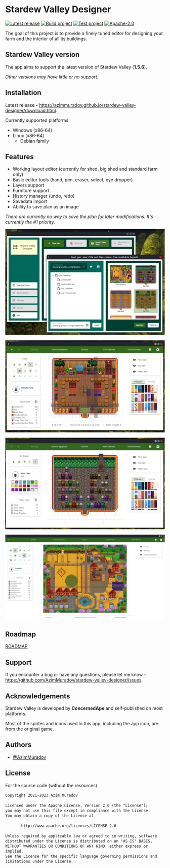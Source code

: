 # Stardew Valley Designer

[![Latest release](https://img.shields.io/github/v/release/AzimMuradov/stardew-valley-designer)](https://azimmuradov.github.io/stardew-valley-designer/download.html)
[![Build project](https://img.shields.io/github/actions/workflow/status/AzimMuradov/stardew-valley-designer/build.yml?branch=master)](https://github.com/AzimMuradov/stardew-valley-designer/actions/workflows/build.yml)
[![Test project](https://img.shields.io/github/actions/workflow/status/AzimMuradov/stardew-valley-designer/test.yml?branch=master&label=test)](https://github.com/AzimMuradov/stardew-valley-designer/actions/workflows/test.yml)
[![Apache-2.0](https://img.shields.io/github/license/AzimMuradov/stardew-valley-designer)](https://www.apache.org/licenses/LICENSE-2.0)

The goal of this project is to provide a finely tuned editor for designing your farm and
the interior of all its buildings.

## Stardew Valley version

The app aims to support the latest version of Stardew Valley (**1.5.6**).

_Other versions may have little or no support._

## Installation

Latest release - https://azimmuradov.github.io/stardew-valley-designer/download.html.

Currently supported platforms:

- Windows (x86-64)
- Linux (x86-64)
    - Debian family

## Features

- Working layout editor (currently for shed, big shed and standard farm only)
- Basic editor tools (hand, pen, eraser, select, eye dropper)
- Layers support
- Furniture support
- History manager (undo, redo)
- Savedata import
- Ability to save plan as an image

_There are currently no way to save the plan for later modifications.
It's currently the #1 priority._

![1.png](docs/user/imgs/1.png)

![2.png](docs/user/imgs/2.png)

![3.png](docs/user/imgs/3.png)

![4.png](docs/user/imgs/4.png)

## Roadmap

[ROADMAP](docs/user/ROADMAP.md)

## Support

If you encounter a bug or have any questions,
please let me know - https://github.com/AzimMuradov/stardew-valley-designer/issues.

## Acknowledgements

Stardew Valley is developed by **ConcernedApe** and self-published on most platforms.

Most of the sprites and icons used in this app, including the app icon, are from the original game.

## Authors

- [@AzimMuradov](https://www.github.com/AzimMuradov)

## License

For the source code (without the resources).

```
Copyright 2021-2023 Azim Muradov

Licensed under the Apache License, Version 2.0 (the "License");
you may not use this file except in compliance with the License.
You may obtain a copy of the License at

       http://www.apache.org/licenses/LICENSE-2.0

Unless required by applicable law or agreed to in writing, software
distributed under the License is distributed on an "AS IS" BASIS,
WITHOUT WARRANTIES OR CONDITIONS OF ANY KIND, either express or implied.
See the License for the specific language governing permissions and
limitations under the License.
```
